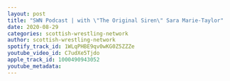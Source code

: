 ```yaml
---
layout: post
title: "SWN Podcast | with \"The Original Siren\" Sara Marie-Taylor"
date: 2020-08-29
categories: scottish-wrestling-network
author: scottish-wrestling-network
spotify_track_id: 1WLqPHBE9qv0wKG0Z5ZZZe
youtube_video_id: C7udXe5Tjdo
apple_track_id: 1000490943052
youtube_metadata: 
---
```

